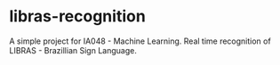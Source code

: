 # libras-recognition
 A simple project for IA048 - Machine Learning. Real time recognition of LIBRAS - Brazillian Sign Language.
